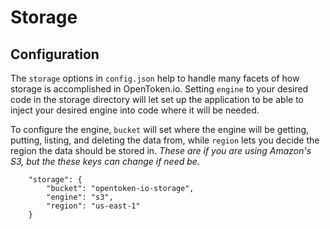 Storage
=======

Configuration
-------------

The `storage` options in `config.json` help to handle many facets of how storage is accomplished in OpenToken.io. Setting `engine` to your desired code in the storage directory will let set up the application to be able to inject your desired engine into code where it will be needed.

To configure the engine, `bucket` will set where the engine will be getting, putting, listing, and deleting the data from, while `region` lets you decide the region the data should be stored in. *These are if you are using Amazon's S3, but the these keys can change if need be.*

```
    "storage": {
        "bucket": "opentoken-io-storage",
        "engine": "s3",
        "region": "us-east-1"
    }
```